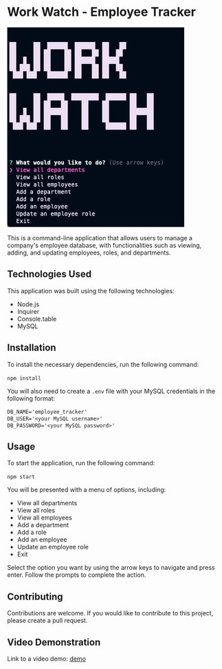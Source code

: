 # Work Watch - Employee Tracker

![](./assets/screenshot.png)

This is a command-line application that allows users to manage a company's employee database, with functionalities such as viewing, adding, and updating employees, roles, and departments.

## Technologies Used

This application was built using the following technologies:

- Node.js
- Inquirer
- Console.table
- MySQL

## Installation

To install the necessary dependencies, run the following command:

`npm install`

You will also need to create a `.env` file with your MySQL credentials in the following format:

```
DB_NAME='employee_tracker'
DB_USER='<your MySQL username>'
DB_PASSWORD='<your MySQL password>'
```

## Usage

To start the application, run the following command:

`npm start`

You will be presented with a menu of options, including:

- View all departments
- View all roles
- View all employees
- Add a department
- Add a role
- Add an employee
- Update an employee role
- Exit

Select the option you want by using the arrow keys to navigate and press enter. Follow the prompts to complete the action.

## Contributing

Contributions are welcome. If you would like to contribute to this project, please create a pull request.

## Video Demonstration

Link to a video demo: [demo](https://drive.google.com/file/d/1in5vPYLH36YdQq6WquhwU9LQfg2eFYxO/view?usp=sharing)
